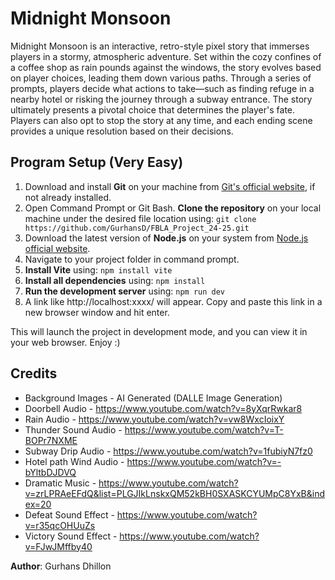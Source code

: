 # Midnight Monsoon

Midnight Monsoon is an interactive, retro-style pixel story that immerses players in a stormy, atmospheric adventure. Set within the cozy confines of a coffee shop as rain pounds against the windows, the story evolves based on player choices, leading them down various paths. Through a series of prompts, players decide what actions to take—such as finding refuge in a nearby hotel or risking the journey through a subway entrance. The story ultimately presents a pivotal choice that determines the player's fate. Players can also opt to stop the story at any time, and each ending scene provides a unique resolution based on their decisions.


## Program Setup (Very Easy)
1. Download and install **Git** on your machine from [Git's official website](https://git-scm.com/downloads), if not already installed.
2. Open Command Prompt or Git Bash. **Clone the repository** on your local machine under the desired file location using:
       ```git clone https://github.com/GurhansD/FBLA_Project_24-25.git```
3. Download the latest version of **Node.js** on your system from [Node.js official website](https://nodejs.org/en).
4. Navigate to your project folder in command prompt.
5. **Install Vite** using: 
       ```npm install vite```
6. **Install all dependencies** using:
       ```npm install```
7. **Run the development server** using:
        ```npm run dev```
8. A link like http://localhost:xxxx/ will appear. Copy and paste this link in a new browser window
and hit enter.

This will launch the project in development mode, and you can view it in your web browser. Enjoy :)

## Credits
 - Background Images - AI Generated (DALLE Image Generation)
 - Doorbell Audio - https://www.youtube.com/watch?v=8yXqrRwkar8
 - Rain Audio - https://www.youtube.com/watch?v=vw8WxcIoixY
 - Thunder Sound Audio - https://www.youtube.com/watch?v=T-BOPr7NXME
 - Subway Drip Audio - https://www.youtube.com/watch?v=1fubiyN7fz0
 - Hotel path Wind Audio - https://www.youtube.com/watch?v=-bYltbDJDVQ
 - Dramatic Music - https://www.youtube.com/watch?v=zrLPRAeEFdQ&list=PLGJIkLnskxQM52kBH0SXASKCYUMpC8YxB&index=20
 - Defeat Sound Effect - https://www.youtube.com/watch?v=r35qcOHUuZs
 - Victory Sound Effect - https://www.youtube.com/watch?v=FJwJMffby40

**Author**: Gurhans Dhillon
